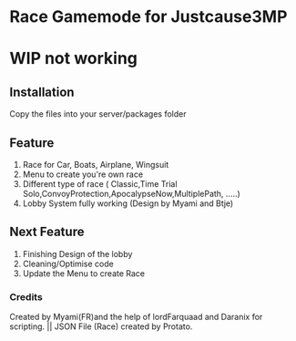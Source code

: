 # Race Gamemode for Justcause3MP

# WIP not working

## Installation

Copy the files into your server/packages folder

## Feature

1. Race for Car, Boats, Airplane, Wingsuit
2. Menu to create you're own race
3. Different type of race ( Classic,Time Trial Solo,ConvoyProtection,ApocalypseNow,MultiplePath, .....)
4. Lobby System fully working (Design by Myami and Btje)

## Next Feature
1. Finishing Design of the lobby
2. Cleaning/Optimise code
3. Update the Menu to create Race


### Credits

Created by Myami(FR)and the help of lordFarquaad and Daranix for scripting. || JSON File (Race) created by Protato.
